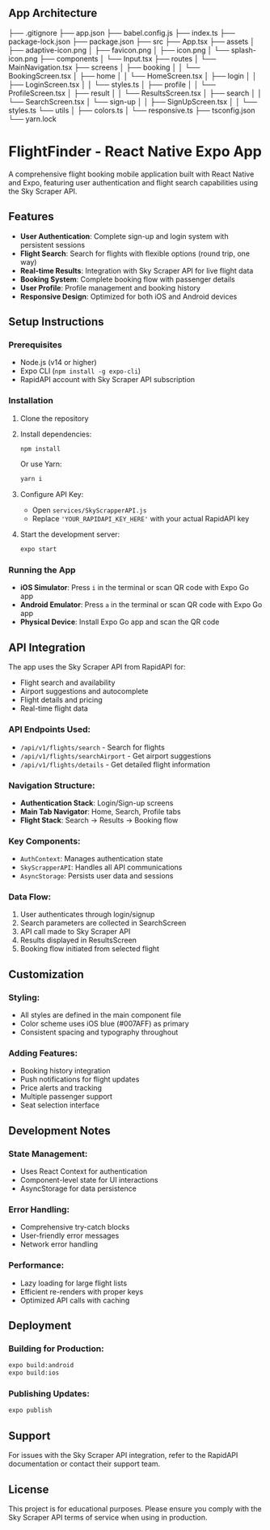 ## App Architecture

├── .gitignore
├── app.json
├── babel.config.js
├── index.ts
├── package-lock.json
├── package.json
├── src
    ├── App.tsx
    ├── assets
    │   ├── adaptive-icon.png
    │   ├── favicon.png
    │   ├── icon.png
    │   └── splash-icon.png
    ├── components
    │   └── Input.tsx
    ├── routes
    │   └── MainNavigation.tsx
    ├── screens
    │   ├── booking
    │   │   └── BookingScreen.tsx
    │   ├── home
    │   │   └── HomeScreen.tsx
    │   ├── login
    │   │   ├── LoginScreen.tsx
    │   │   └── styles.ts
    │   ├── profile
    │   │   └── ProfileScreen.tsx
    │   ├── result
    │   │   └── ResultsScreen.tsx
    │   ├── search
    │   │   └── SearchScreen.tsx
    │   └── sign-up
    │   │   ├── SignUpScreen.tsx
    │   │   └── styles.ts
    └── utils
    │   ├── colors.ts
    │   └── responsive.ts
├── tsconfig.json
└── yarn.lock

# FlightFinder - React Native Expo App

A comprehensive flight booking mobile application built with React Native and Expo, featuring user authentication and flight search capabilities using the Sky Scraper API.

## Features

- **User Authentication**: Complete sign-up and login system with persistent sessions
- **Flight Search**: Search for flights with flexible options (round trip, one way)
- **Real-time Results**: Integration with Sky Scraper API for live flight data
- **Booking System**: Complete booking flow with passenger details
- **User Profile**: Profile management and booking history
- **Responsive Design**: Optimized for both iOS and Android devices

## Setup Instructions

### Prerequisites
- Node.js (v14 or higher)
- Expo CLI (`npm install -g expo-cli`)
- RapidAPI account with Sky Scraper API subscription

### Installation

1. Clone the repository
2. Install dependencies:
   ```bash
   npm install
   ```
   Or use Yarn: 
   ```bash 
   yarn i
   ```

3. Configure API Key:
   - Open `services/SkyScrapperAPI.js`
   - Replace `'YOUR_RAPIDAPI_KEY_HERE'` with your actual RapidAPI key

4. Start the development server:
   ```bash
   expo start
   ```

### Running the App

- **iOS Simulator**: Press `i` in the terminal or scan QR code with Expo Go app
- **Android Emulator**: Press `a` in the terminal or scan QR code with Expo Go app
- **Physical Device**: Install Expo Go app and scan the QR code

## API Integration

The app uses the Sky Scraper API from RapidAPI for:
- Flight search and availability
- Airport suggestions and autocomplete
- Flight details and pricing
- Real-time flight data

### API Endpoints Used:
- `/api/v1/flights/search` - Search for flights
- `/api/v1/flights/searchAirport` - Get airport suggestions
- `/api/v1/flights/details` - Get detailed flight information

### Navigation Structure:
- **Authentication Stack**: Login/Sign-up screens
- **Main Tab Navigator**: Home, Search, Profile tabs
- **Flight Stack**: Search → Results → Booking flow

### Key Components:
- `AuthContext`: Manages authentication state
- `SkyScrapperAPI`: Handles all API communications
- `AsyncStorage`: Persists user data and sessions

### Data Flow:
1. User authenticates through login/signup
2. Search parameters are collected in SearchScreen
3. API call made to Sky Scraper API
4. Results displayed in ResultsScreen
5. Booking flow initiated from selected flight

## Customization

### Styling:
- All styles are defined in the main component file
- Color scheme uses iOS blue (#007AFF) as primary
- Consistent spacing and typography throughout

### Adding Features:
- Booking history integration
- Push notifications for flight updates
- Price alerts and tracking
- Multiple passenger support
- Seat selection interface

## Development Notes

### State Management:
- Uses React Context for authentication
- Component-level state for UI interactions
- AsyncStorage for data persistence

### Error Handling:
- Comprehensive try-catch blocks
- User-friendly error messages
- Network error handling

### Performance:
- Lazy loading for large flight lists
- Efficient re-renders with proper keys
- Optimized API calls with caching

## Deployment

### Building for Production:
```bash
expo build:android
expo build:ios
```

### Publishing Updates:
```bash
expo publish
```

## Support

For issues with the Sky Scraper API integration, refer to the RapidAPI documentation or contact their support team.

## License

This project is for educational purposes. Please ensure you comply with the Sky Scraper API terms of service when using in production.
